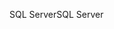 <span data-ttu-id="a45b6-101">SQL Server</span><span class="sxs-lookup"><span data-stu-id="a45b6-101">SQL Server</span></span>